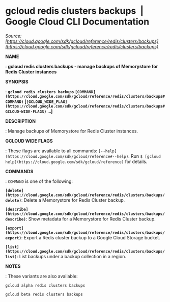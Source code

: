 # gcloud redis clusters backups  |  Google Cloud CLI Documentation

*Source: [https://cloud.google.com/sdk/gcloud/reference/redis/clusters/backups](https://cloud.google.com/sdk/gcloud/reference/redis/clusters/backups)*

**NAME**

: **gcloud redis clusters backups - manage backups of Memorystore for Redis Cluster instances**

**SYNOPSIS**

: **`gcloud redis clusters backups` `[COMMAND](https://cloud.google.com/sdk/gcloud/reference/redis/clusters/backups#COMMAND)` [`[GCLOUD_WIDE_FLAG](https://cloud.google.com/sdk/gcloud/reference/redis/clusters/backups#GCLOUD-WIDE-FLAGS) …`]**

**DESCRIPTION**

: Manage backups of Memorystore for Redis Cluster instances.

**GCLOUD WIDE FLAGS**

: These flags are available to all commands: `[--help](https://cloud.google.com/sdk/gcloud/reference#--help)`.
Run `$ [gcloud help](https://cloud.google.com/sdk/gcloud/reference)` for details.

**COMMANDS**

: ``COMMAND`` is one of the following:

**`[delete](https://cloud.google.com/sdk/gcloud/reference/redis/clusters/backups/delete)`**:
Delete a Memorystore for Redis Cluster backup.

**`[describe](https://cloud.google.com/sdk/gcloud/reference/redis/clusters/backups/describe)`**:
Show metadata for a Memorystore for Redis Cluster backup.

**`[export](https://cloud.google.com/sdk/gcloud/reference/redis/clusters/backups/export)`**:
Export a Redis cluster backup to a Google Cloud Storage bucket.

**`[list](https://cloud.google.com/sdk/gcloud/reference/redis/clusters/backups/list)`**:
List backups under a backup collection in a region.

**NOTES**

: These variants are also available:

```
gcloud alpha redis clusters backups
```

```
gcloud beta redis clusters backups
```